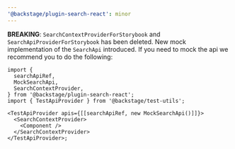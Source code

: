 ```yaml
---
'@backstage/plugin-search-react': minor
---
```


**BREAKING**: `SearchContextProviderForStorybook` and `SearchApiProviderForStorybook` has been deleted. New mock implementation of the `SearchApi` introduced. If you need to mock the api we recommend you to do the following:

```tsx
import {
  searchApiRef,
  MockSearchApi,
  SearchContextProvider,
} from '@backstage/plugin-search-react';
import { TestApiProvider } from '@backstage/test-utils';

<TestApiProvider apis={[[searchApiRef, new MockSearchApi()]]}>
  <SearchContextProvider>
    <Component />
  </SearchContextProvider>
</TestApiProvider>;
```
